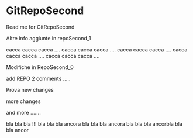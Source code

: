 GitRepoSecond
=============
Read me for GitRepoSecond

Altre info aggiunte in repoSecond_1

cacca cacca cacca ....
cacca cacca cacca ....
cacca cacca cacca ....
cacca cacca cacca ....
cacca cacca cacca ....

Modifiche in RepoSecond_0

add REPO 2 comments .....

Prova new changes

more changes


and more .......

bla bla bla !!!
bla bla bla ancora 
bla bla bla ancora
bla bla bla ancorbla bla bla ancor
 



